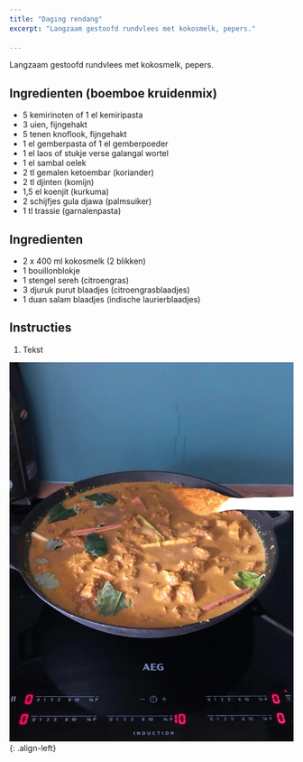 ```yaml
---
title: "Daging rendang"
excerpt: "Langzaam gestoofd rundvlees met kokosmelk, pepers."
  
---
```

Langzaam gestoofd rundvlees met kokosmelk, pepers. 
## Ingredienten (boemboe kruidenmix) 
* 5 kemirinoten of 1 el kemiripasta
* 3 uien, fijngehakt
* 5 tenen knoflook, fijngehakt
* 1 el gemberpasta of 1 el gemberpoeder
* 1 el laos of stukje verse galangal wortel
* 1 el sambal oelek
* 2 tl gemalen ketoembar (koriander)
* 2 tl djinten (komijn)
* 1,5 el koenjit (kurkuma)
* 2 schijfjes gula djawa (palmsuiker)
* 1 tl trassie (garnalenpasta)

## Ingredienten

* 2 x 400 ml kokosmelk (2 blikken)
* 1 bouillonblokje
* 1 stengel sereh (citroengras)
* 3 djuruk purut blaadjes (citroengrasblaadjes)
* 1 duan salam blaadjes (indische laurierblaadjes)

## Instructies

1. Tekst

![image-left](../assets/images/daging-rendang.jpg){: .align-left}